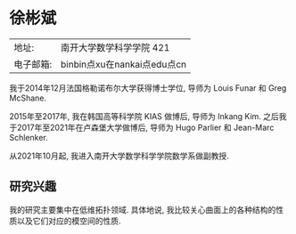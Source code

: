 # 徐彬斌
<table rules=none frame=void>
  <tr>
     <td>地址:</td>
     <td>南开大学数学科学学院 421</td>
  </tr>
  <tr>
     <td>电子邮箱:</td>
     <td>binbin点xu在nankai点edu点cn</td>
  </tr>
</table>

我于2014年12月法国格勒诺布尔大学获得博士学位, 导师为 Louis Funar 和 Greg McShane. 

2015年至2017年, 我在韩国高等科学院 KIAS 做博后, 导师为 Inkang Kim. 之后我于2017年至2021年在卢森堡大学做博后, 导师为 Hugo Parlier 和 Jean-Marc Schlenker. 

从2021年10月起, 我进入南开大学数学科学学院数学系做副教授. 



## 研究兴趣
我的研究主要集中在低维拓扑领域. 具体地说, 我比较关心曲面上的各种结构的性质以及它们对应的模空间的性质.
